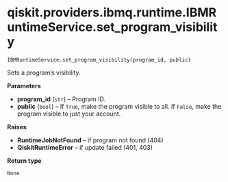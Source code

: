 # qiskit.providers.ibmq.runtime.IBMRuntimeService.set\_program\_visibility

`IBMRuntimeService.set_program_visibility(program_id, public)`

Sets a program’s visibility.

**Parameters**

*   **program\_id** (`str`) – Program ID.
*   **public** (`bool`) – If `True`, make the program visible to all. If `False`, make the program visible to just your account.

**Raises**

*   **RuntimeJobNotFound** – if program not found (404)
*   **QiskitRuntimeError** – if update failed (401, 403)

**Return type**

`None`
